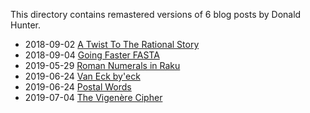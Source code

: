 This directory contains remastered versions of 6 blog posts by Donald Hunter.

- 2018-09-02 [A Twist To The Rational Story](A-Twist-To-The-Rational-Story.md)
- 2018-09-04 [Going Faster FASTA](Going-Faster-FASTA.md)
- 2019-05-29 [Roman Numerals in Raku](Roman-Numerals-in-Raku.md)
- 2019-06-24 [Van Eck by'eck](Van-Eck-by-eck.md)
- 2019-06-24 [Postal Words](Postal-Words.md)
- 2019-07-04 [The Vigenère Cipher](The-Vigenère-Cipher.md)
